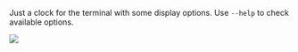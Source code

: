Just a clock for the terminal with some display options.
Use `--help` to check available options.

![](http://i.imgur.com/kbppOVF.png)